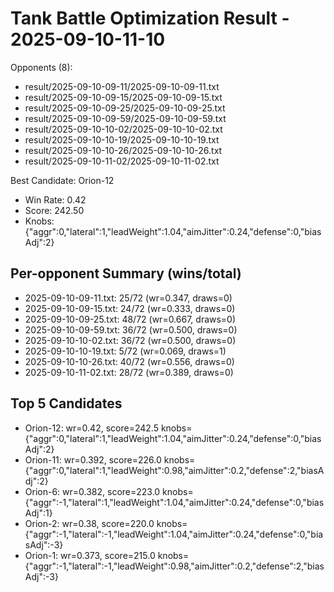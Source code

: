 # Tank Battle Optimization Result - 2025-09-10-11-10

Opponents (8):
- result/2025-09-10-09-11/2025-09-10-09-11.txt
- result/2025-09-10-09-15/2025-09-10-09-15.txt
- result/2025-09-10-09-25/2025-09-10-09-25.txt
- result/2025-09-10-09-59/2025-09-10-09-59.txt
- result/2025-09-10-10-02/2025-09-10-10-02.txt
- result/2025-09-10-10-19/2025-09-10-10-19.txt
- result/2025-09-10-10-26/2025-09-10-10-26.txt
- result/2025-09-10-11-02/2025-09-10-11-02.txt

Best Candidate: Orion-12

- Win Rate: 0.42
- Score: 242.50
- Knobs: {"aggr":0,"lateral":1,"leadWeight":1.04,"aimJitter":0.24,"defense":0,"biasAdj":2}

## Per-opponent Summary (wins/total)
- 2025-09-10-09-11.txt: 25/72 (wr=0.347, draws=0)
- 2025-09-10-09-15.txt: 24/72 (wr=0.333, draws=0)
- 2025-09-10-09-25.txt: 48/72 (wr=0.667, draws=0)
- 2025-09-10-09-59.txt: 36/72 (wr=0.500, draws=0)
- 2025-09-10-10-02.txt: 36/72 (wr=0.500, draws=0)
- 2025-09-10-10-19.txt: 5/72 (wr=0.069, draws=1)
- 2025-09-10-10-26.txt: 40/72 (wr=0.556, draws=0)
- 2025-09-10-11-02.txt: 28/72 (wr=0.389, draws=0)

## Top 5 Candidates
- Orion-12: wr=0.42, score=242.5 knobs={"aggr":0,"lateral":1,"leadWeight":1.04,"aimJitter":0.24,"defense":0,"biasAdj":2}
- Orion-11: wr=0.392, score=226.0 knobs={"aggr":0,"lateral":1,"leadWeight":0.98,"aimJitter":0.2,"defense":2,"biasAdj":2}
- Orion-6: wr=0.382, score=223.0 knobs={"aggr":-1,"lateral":1,"leadWeight":1.04,"aimJitter":0.24,"defense":0,"biasAdj":1}
- Orion-2: wr=0.38, score=220.0 knobs={"aggr":-1,"lateral":-1,"leadWeight":1.04,"aimJitter":0.24,"defense":0,"biasAdj":-3}
- Orion-1: wr=0.373, score=215.0 knobs={"aggr":-1,"lateral":-1,"leadWeight":0.98,"aimJitter":0.2,"defense":2,"biasAdj":-3}